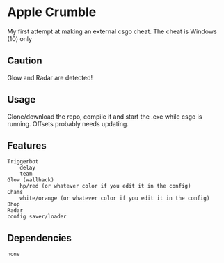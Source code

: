 # Apple Crumble
My first attempt at making an external csgo cheat.
The cheat is Windows (10) only

## Caution
Glow and Radar are detected!

## Usage
Clone/download the repo, compile it and start the .exe while csgo is running.
Offsets probably needs updating.

## Features
    Triggerbot
        delay
        team
    Glow (wallhack)
        hp/red (or whatever color if you edit it in the config)
    Chams
        white/orange (or whatever color if you edit it in the config)
    Bhop
    Radar
    config saver/loader

## Dependencies
    none
